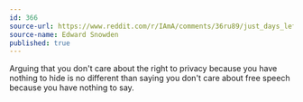 ```yaml
---
id: 366
source-url: https://www.reddit.com/r/IAmA/comments/36ru89/just_days_left_to_kill_mass_surveillance_under/crglgh2
source-name: Edward Snowden
published: true
---
```

Arguing that you don't care about the right to privacy because you have nothing to hide is no different than saying you don't care about free speech because you have nothing to say.
